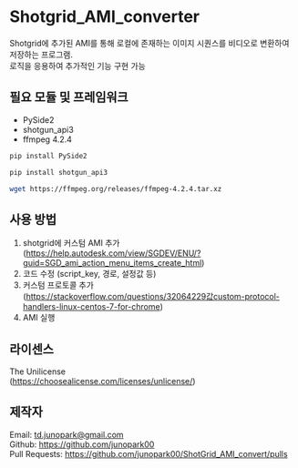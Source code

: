 # Shotgrid_AMI_converter

Shotgrid에 추가된 AMI를 통해 로컬에 존재하는 이미지 시퀀스를 비디오로 변환하여 저장하는 프로그램.
<br>
로직을 응용하여 추가적인 기능 구현 가능

## 필요 모듈 및 프레임워크

- PySide2
- shotgun_api3
- ffmpeg 4.2.4

```bash
pip install PySide2
```
```bash
pip install shotgun_api3
```
```bash
wget https://ffmpeg.org/releases/ffmpeg-4.2.4.tar.xz
```


## 사용 방법

1. shotgrid에 커스텀 AMI 추가<br>(https://help.autodesk.com/view/SGDEV/ENU/?guid=SGD_ami_action_menu_items_create_html)
2. 코드 수정 (script_key, 경로, 설정값 등)
3. 커스텀 프로토콜 추가<br>(https://stackoverflow.com/questions/32064229값custom-protocol-handlers-linux-centos-7-for-chrome)
4. AMI 실행

## 라이센스
The Unilicense<br>(https://choosealicense.com/licenses/unlicense/)

## 제작자
Email: td.junopark@gmail.com<br>
Github: https://github.com/junopark00<br>
Pull Requests: https://github.com/junopark00/ShotGrid_AMI_convert/pulls

